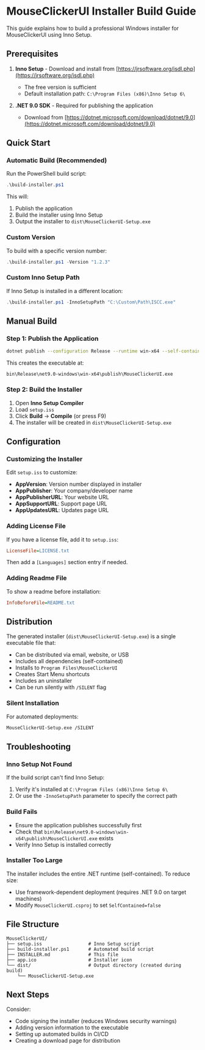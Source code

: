 # MouseClickerUI Installer Build Guide

This guide explains how to build a professional Windows installer for MouseClickerUI using Inno Setup.

## Prerequisites

1. **Inno Setup** - Download and install from [https://jrsoftware.org/isdl.php](https://jrsoftware.org/isdl.php)
   - The free version is sufficient
   - Default installation path: `C:\Program Files (x86)\Inno Setup 6\`

2. **.NET 9.0 SDK** - Required for publishing the application
   - Download from [https://dotnet.microsoft.com/download/dotnet/9.0](https://dotnet.microsoft.com/download/dotnet/9.0)

## Quick Start

### Automatic Build (Recommended)

Run the PowerShell build script:

```powershell
.\build-installer.ps1
```

This will:
1. Publish the application
2. Build the installer using Inno Setup
3. Output the installer to `dist\MouseClickerUI-Setup.exe`

### Custom Version

To build with a specific version number:

```powershell
.\build-installer.ps1 -Version "1.2.3"
```

### Custom Inno Setup Path

If Inno Setup is installed in a different location:

```powershell
.\build-installer.ps1 -InnoSetupPath "C:\Custom\Path\ISCC.exe"
```

## Manual Build

### Step 1: Publish the Application

```bash
dotnet publish --configuration Release --runtime win-x64 --self-contained true
```

This creates the executable at:
```
bin\Release\net9.0-windows\win-x64\publish\MouseClickerUI.exe
```

### Step 2: Build the Installer

1. Open **Inno Setup Compiler**
2. Load `setup.iss`
3. Click **Build** → **Compile** (or press F9)
4. The installer will be created in `dist\MouseClickerUI-Setup.exe`

## Configuration

### Customizing the Installer

Edit `setup.iss` to customize:

- **AppVersion**: Version number displayed in installer
- **AppPublisher**: Your company/developer name
- **AppPublisherURL**: Your website URL
- **AppSupportURL**: Support page URL
- **AppUpdatesURL**: Updates page URL

### Adding License File

If you have a license file, add it to `setup.iss`:

```ini
LicenseFile=LICENSE.txt
```

Then add a `[Languages]` section entry if needed.

### Adding Readme File

To show a readme before installation:

```ini
InfoBeforeFile=README.txt
```

## Distribution

The generated installer (`dist\MouseClickerUI-Setup.exe`) is a single executable file that:
- Can be distributed via email, website, or USB
- Includes all dependencies (self-contained)
- Installs to `Program Files\MouseClickerUI`
- Creates Start Menu shortcuts
- Includes an uninstaller
- Can be run silently with `/SILENT` flag

### Silent Installation

For automated deployments:

```bash
MouseClickerUI-Setup.exe /SILENT
```

## Troubleshooting

### Inno Setup Not Found

If the build script can't find Inno Setup:
1. Verify it's installed at `C:\Program Files (x86)\Inno Setup 6\`
2. Or use the `-InnoSetupPath` parameter to specify the correct path

### Build Fails

- Ensure the application publishes successfully first
- Check that `bin\Release\net9.0-windows\win-x64\publish\MouseClickerUI.exe` exists
- Verify Inno Setup is installed correctly

### Installer Too Large

The installer includes the entire .NET runtime (self-contained). To reduce size:
- Use framework-dependent deployment (requires .NET 9.0 on target machines)
- Modify `MouseClickerUI.csproj` to set `SelfContained=false`

## File Structure

```
MouseClickerUI/
├── setup.iss                 # Inno Setup script
├── build-installer.ps1       # Automated build script
├── INSTALLER.md              # This file
├── app.ico                   # Installer icon
└── dist/                     # Output directory (created during build)
    └── MouseClickerUI-Setup.exe
```

## Next Steps

Consider:
- Code signing the installer (reduces Windows security warnings)
- Adding version information to the executable
- Setting up automated builds in CI/CD
- Creating a download page for distribution

